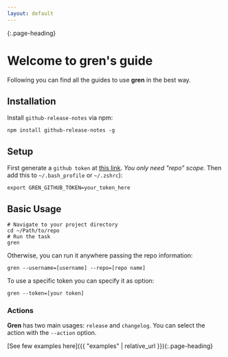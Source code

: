 ```yaml
---
layout: default
---
```


{:.page-heading}
# Welcome to gren's guide

Following you can find all the guides to use **gren** in the best way.

## Installation

Install `github-release-notes` via npm:

```shell
npm install github-release-notes -g
```

## Setup

First generate a `github token` at [this link](https://help.github.com/articles/creating-an-access-token-for-command-line-use/). _You only need "repo" scope._
Then add this to  `~/.bash_profile` or `~/.zshrc`):

```shell
export GREN_GITHUB_TOKEN=your_token_here
```

## Basic Usage

```shell
# Navigate to your project directory
cd ~/Path/to/repo
# Run the task
gren
```

Otherwise, you can run it anywhere passing the repo information:

```shell
gren --username=[username] --repo=[repo name]
```

To use a specific token you can specify it as option:

```shell
gren --token=[your token]
```

### Actions

**Gren** has two main usages: `release` and `changelog`.
You can select the action with the `--action` option.

[See few examples here]({{ "examples" | relative_url }}){:.page-heading}
